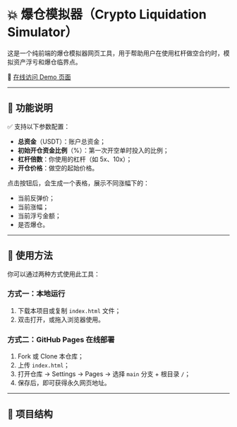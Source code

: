 # 💥 爆仓模拟器（Crypto Liquidation Simulator）

这是一个纯前端的爆仓模拟器网页工具，用于帮助用户在使用杠杆做空合约时，模拟资产浮亏和爆仓临界点。

📍 [在线访问 Demo 页面](mc24xu.github.io/BIG-SHORT/)

---

## 🧮 功能说明

✅ 支持以下参数配置：

- **总资金**（USDT）：账户总资金；
- **初始开仓资金比例**（%）：第一次开空单时投入的比例；
- **杠杆倍数**：你使用的杠杆（如 5x、10x）；
- **开仓价格**：做空的起始价格。

点击按钮后，会生成一个表格，展示不同涨幅下的：

- 当前反弹价；
- 当前涨幅；
- 当前浮亏金额；
- 是否爆仓。

---

## 🔧 使用方法

你可以通过两种方式使用此工具：

### 方式一：本地运行

1. 下载本项目或复制 `index.html` 文件；
2. 双击打开，或拖入浏览器使用。

### 方式二：GitHub Pages 在线部署

1. Fork 或 Clone 本仓库；
2. 上传 `index.html`；
3. 打开仓库 → Settings → Pages → 选择 `main` 分支 + 根目录 `/`；
4. 保存后，即可获得永久网页地址。

---

## 📁 项目结构

